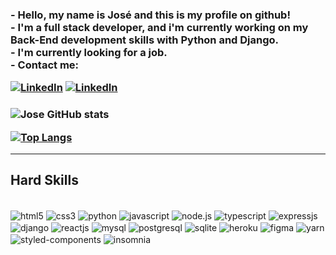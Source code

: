 <h3> - Hello, my name is José and this is my profile on github!<br/>
- I'm a full stack developer, and i'm currently working on my Back-End development skills with Python and Django.<br/>
- I'm currently looking for a job.<br/>
- Contact me:

[![LinkedIn](https://img.shields.io/badge/LinkedIn-0077B5?style=for-the-badge&logo=linkedin&logoColor=white)](https://www.linkedin.com/in/jos%C3%A9-henrique-559270218/)
[![LinkedIn](https://img.shields.io/badge/Gmail-D14836?style=for-the-badge&logo=gmail&logoColor=white)](https://www.linkedin.com/in/jos%C3%A9-henrique-559270218/)
<h3/>

![Jose GitHub stats](https://github-readme-stats.vercel.app/api?username=zimwolfgang7k&show_icons=true&theme=tokyonight)

[![Top Langs](https://github-readme-stats.vercel.app/api/top-langs/?username=zimwolfgang7k&layout=compact&&langs_count=4)](https://github.com/zimwolfgang7k/)

---

## Hard Skills

<div style="display: inline_block"><br/>
    <img align="center" alt="html5" src="https://img.shields.io/badge/HTML5-E34F26?style=for-the-badge&logo=html5&logoColor=white">
    <img align="center" alt="css3" src="https://img.shields.io/badge/CSS3-1572B6?style=for-the-badge&logo=css3&logoColor=white">
    <img align="center" alt="python" src="https://img.shields.io/badge/Python-3776AB?style=for-the-badge&logo=python&logoColor=white">
    <img align="center" alt="javascript" src="https://img.shields.io/badge/JavaScript-323330?style=for-the-badge&logo=javascript&logoColor=F7DF1E">
    <img align="center" alt="node.js" src="https://img.shields.io/badge/Node.js-43853D?style=for-the-badge&logo=node.js&logoColor=white">
    <img align="center" alt="typescript" src="https://img.shields.io/badge/TypeScript-007ACC?style=for-the-badge&logo=typescript&logoColor=white">
    <img align="center" alt="expressjs" src="https://img.shields.io/badge/Express.js-404D59?style=for-the-badge">
    <img align="center" alt="django" src="https://img.shields.io/badge/Django-092E20?style=for-the-badge&logo=django&logoColor=white">
    <img align="center" alt="reactjs" src="https://img.shields.io/badge/React-20232A?style=for-the-badge&logo=react&logoColor=61DAFB">
    <img align="center" alt="mysql" src="https://img.shields.io/badge/MySQL-00000F?style=for-the-badge&logo=mysql&logoColor=white">
    <img align="center" alt="postgresql" src="https://img.shields.io/badge/PostgreSQL-316192?style=for-the-badge&logo=postgresql&logoColor=white">
    <img align="center" alt="sqlite" src="https://img.shields.io/badge/SQLite-07405E?style=for-the-badge&logo=sqlite&logoColor=white">
    <img align="center" alt="heroku" src="https://img.shields.io/badge/Heroku-430098?style=for-the-badge&logo=heroku&logoColor=white">
    <img align="center" alt="figma" src="https://img.shields.io/badge/Figma-F24E1E?style=for-the-badge&logo=figma&logoColor=white">
    <img align="center" alt="yarn" src="https://camo.githubusercontent.com/dd03bcfc98e3ca0b16d2589f54f687e4aabd6ec10ba1099418a5eb2024ac6263/68747470733a2f2f696d672e736869656c64732e696f2f62616467652f2d7961726e2d3243384542423f6c6f676f3d7961726e266c6f676f436f6c6f723d7768697465267374796c653d666f722d7468652d6261646765">
    <img align="center" alt="styled-components" src="https://camo.githubusercontent.com/19a257636b228708acb65687b9f4057d0bcea9033cc75c35c82348f27a53298c/68747470733a2f2f696d672e736869656c64732e696f2f62616467652f2d7374796c656420636f6d706f6e656e74732d4442373039333f6c6f676f3d7374796c65642d636f6d706f6e656e7473266c6f676f436f6c6f723d7768697465267374796c653d666f722d7468652d6261646765">
    <img align="center" alt="insomnia" src="https://camo.githubusercontent.com/3ad8ca7ba04bd6e1fd9c64a8f2f44d2ad472d311d0322c5df557ebfca382e034/68747470733a2f2f696d672e736869656c64732e696f2f62616467652f2d696e736f6d6e69612d3430303042463f6c6f676f3d696e736f6d6e6961266c6f676f436f6c6f723d7768697465267374796c653d666f722d7468652d6261646765">
</div>

<!---
zimwolfgang7k/zimwolfgang7k is a ✨ special ✨ repository because its `README.md` (this file) appears on your GitHub profile.
You can click the Preview link to take a look at your changes.
--->
